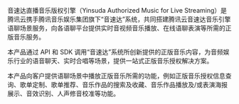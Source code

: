 音速达直播音乐版权引擎（Yinsuda Authorized Music for Live Streaming）是腾讯云携手腾讯音乐娱乐集团旗下“音速达”系统，共同搭建腾讯云音速达音乐引擎语聊场景服务，向各语聊平台提供实时音视频音乐播放、在线语聊表演等所需的正版音乐服务。

本产品通过 API 和 SDK 调用“音速达”系统所创新提供的正版音乐内容，为音频娱乐行业的语音聊天、实时合唱等场景，提供一站式正版音乐授权解决方案。

本产品向客户提供语聊场景中播放正版音乐所需的功能，例如正版音乐授权信息查询、歌单定制、歌单推荐、音乐作品的搜索及收藏、音乐作品播放及/或表演海报展示、音效识别、人声修音校准等功能。


